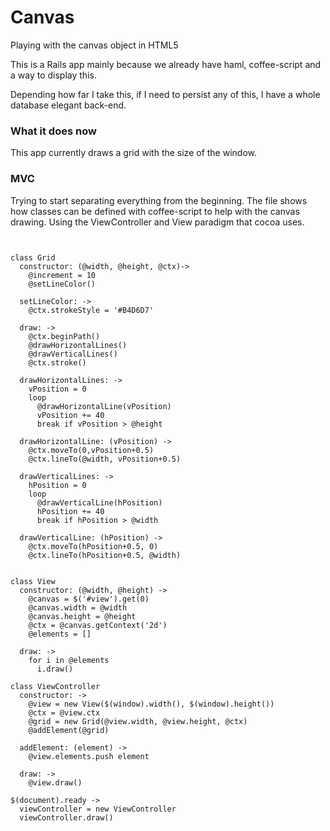 Canvas
======

Playing with the canvas object in HTML5

This is a Rails app mainly because we already have haml, coffee-script and a way to display this.

Depending how far I take this, if I need to persist any of this, I have a whole database elegant back-end.

### What it does now
This app currently draws a grid with the size of the window.

### MVC
Trying to start separating everything from the beginning. The file shows how classes can be defined
with coffee-script to help with the canvas drawing. Using the ViewController and View paradigm that 
cocoa uses.


``` coffee-script


class Grid
  constructor: (@width, @height, @ctx)->
    @increment = 10
    @setLineColor()

  setLineColor: ->
    @ctx.strokeStyle = '#B4D6D7'

  draw: ->
    @ctx.beginPath()
    @drawHorizontalLines()
    @drawVerticalLines()
    @ctx.stroke()

  drawHorizontalLines: ->
    vPosition = 0
    loop
      @drawHorizontalLine(vPosition)
      vPosition += 40
      break if vPosition > @height

  drawHorizontalLine: (vPosition) ->
    @ctx.moveTo(0,vPosition+0.5)
    @ctx.lineTo(@width, vPosition+0.5)

  drawVerticalLines: ->
    hPosition = 0
    loop
      @drawVerticalLine(hPosition)
      hPosition += 40
      break if hPosition > @width

  drawVerticalLine: (hPosition) ->
    @ctx.moveTo(hPosition+0.5, 0)
    @ctx.lineTo(hPosition+0.5, @width)


class View
  constructor: (@width, @height) ->
    @canvas = $('#view').get(0)
    @canvas.width = @width
    @canvas.height = @height
    @ctx = @canvas.getContext('2d')
    @elements = []

  draw: ->
    for i in @elements
      i.draw()

class ViewController
  constructor: ->
    @view = new View($(window).width(), $(window).height())
    @ctx = @view.ctx
    @grid = new Grid(@view.width, @view.height, @ctx)
    @addElement(@grid)

  addElement: (element) ->
    @view.elements.push element

  draw: ->
    @view.draw()

$(document).ready ->
  viewController = new ViewController
  viewController.draw()



```


